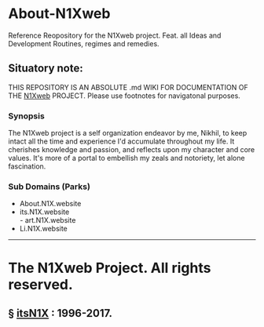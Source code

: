 # About-N1Xweb
Reference Reopository for the N1Xweb project. Feat. all Ideas and Development Routines, regimes and remedies. 

## Situatory note: 
THIS REPOSITORY IS AN ABSOLUTE .md WIKI FOR DOCUMENTATION OF THE [N1Xweb](http://N1X.website) PROJECT. Please use footnotes for navigatonal purposes.
 
### Synopsis
The N1Xweb project is a self organization endeavor by me, Nikhil, to keep intact all the time and experience I'd accumulate throughout my life. It cherishes knowledge and passion, and reflects upon my character and core values. It's more of a portal to embellish my zeals and notoriety, let alone fascination.
 
### Sub Domains (Parks)   
- About.N1X.website  
- its.N1X.website  
- art.N1X.website
- Li.N1X.website

----
# The N1Xweb Project. All rights reserved.
§ [itsN1X](http://its.N1X.website) : 1996-2017.
---- 

